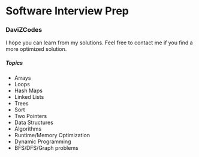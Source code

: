 # Software Interview Prep
### DaviZCodes

I hope you can learn from my solutions. Feel free to contact me if you find a more optimized solution. 

##### Topics
+ Arrays
+ Loops
+ Hash Maps
+ Linked Lists
+ Trees
+ Sort
+ Two Pointers
+ Data Structures
+ Algorithms
+ Runtime/Memory Optimization
+ Dynamic Programming
+ BFS/DFS/Graph problems

